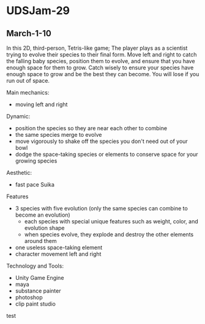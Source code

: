 # UDSJam-29

## March-1-10

In this 2D, third-person, Tetris-like game; The player plays as a scientist trying to evolve their species to their final form.
Move left and right to catch the falling baby species, position them to evolve, and ensure that you have enough space for them to grow. Catch wisely to ensure your species have enough space to grow and be the best they can become. You will lose if you run out of space.

Main mechanics:

- moving left and right

Dynamic:

- position the species so they are near each other to combine
- the same species merge to evolve
- move vigorously to shake off the species you don't need out of your bowl
- dodge the space-taking species or elements to conserve space for your growing species

Aesthetic:

- fast pace Suika

Features

- 3 species with five evolution (only the same species can combine to become an evolution)
  - each species with special unique features such as weight, color, and evolution shape
  - when species evolve, they explode and destroy the other elements around them
- one useless space-taking element
- character movement left and right

Technology and Tools:

- Unity Game Engine
- maya
- substance painter
- photoshop
- clip paint studio

test
